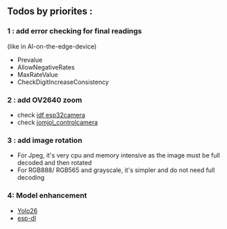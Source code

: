 
## Todos by priorites : 


### 1 : add error checking for final readings
(like in AI-on-the-edge-device)
- Prevalue
- AllowNegativeRates
- MaxRateValue
- CheckDigitIncreaseConsistency

### 2 : add OV2640 zoom
- check [idf esp32camera](https://github.com/espressif/esp32-camera/blob/dfeaa71f0aa78e4ed0b82dd9a18aacee1d5a4ced/sensors/ov2640.c#L137)
- check  [jomjol_controlcamera](https://github.com/jomjol/AI-on-the-edge-device/blob/f3e3ce504e363f104ce5342548383eb892bef132/code/components/jomjol_controlcamera/ClassControllCamera.cpp#L594)

### 3 : add image rotation
- For Jpeg, it's very cpu and memory intensive as the image must be full decoded and then rotated
- For RGB888/ RGB565 and grayscale, it's simpler and do not need full decoding

### 4: Model enhancement
- [Yolo26](https://docs.ultralytics.com/fr/models/yolo26/)
- [esp-dl](https://github.com/espressif/esp-dl)